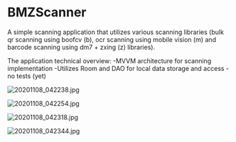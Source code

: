 # BMZScanner

A simple scanning application that utilizes various scanning libraries (bulk qr scanning using boofcv (b), ocr scanning using mobile vision (m) and barcode scanning using dm7 + zxing (z) libraries).


The application technical overview:
-MVVM architecture for scanning implementation
-Utilizes Room and DAO for local data storage and access
-no tests (yet)


![20201108_042238.jpg]({{site.baseurl}}/20201108_042238.jpg)


![20201108_042254.jpg]({{site.baseurl}}/20201108_042254.jpg)


![20201108_042318.jpg]({{site.baseurl}}/20201108_042318.jpg)


![20201108_042344.jpg]({{site.baseurl}}/20201108_042344.jpg)




